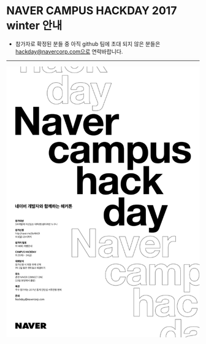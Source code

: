 # NAVER CAMPUS HACKDAY 2017 winter 안내

* 참가자로 확정된 분들 중 아직 github 팀에 초대 되지 않은 분들은 hackday@navercorp.com으로 연락바랍니다.

---
<img src="/naver-campus-hackday-_online-poster2.jpg">

